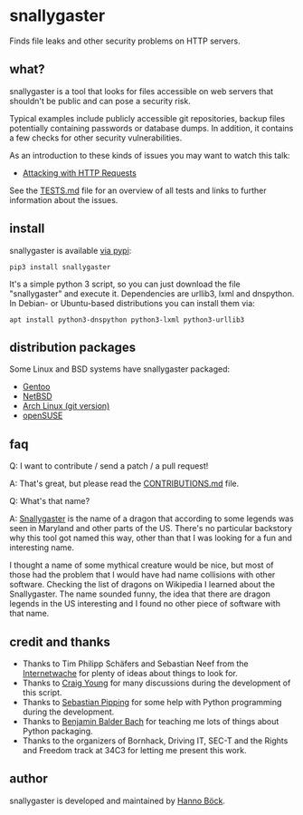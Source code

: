 snallygaster
============

Finds file leaks and other security problems on HTTP servers.

what?
-----

snallygaster is a tool that looks for files accessible on web servers that shouldn't be
public and can pose a security risk.

Typical examples include publicly accessible git repositories, backup files potentially
containing passwords or database dumps. In addition, it contains a few checks for other
security vulnerabilities.

As an introduction to these kinds of issues you may want to watch this talk:
* [Attacking with HTTP Requests](https://www.youtube.com/watch?v=Bppr9rbmwz4)

See the [TESTS.md](TESTS.md) file for an overview of all tests and links to further
information about the issues.

install
-------

snallygaster is available [via pypi](https://pypi.org/project/snallygaster/):

```
pip3 install snallygaster
```

It's a simple python 3 script, so you can just download the file "snallygaster" and
execute it. Dependencies are urllib3, lxml and dnspython. In Debian- or Ubuntu-based
distributions you can install them via:

```
apt install python3-dnspython python3-lxml python3-urllib3
```

distribution packages
---------------------

Some Linux and BSD systems have snallygaster packaged:

* [Gentoo](https://packages.gentoo.org/packages/net-analyzer/snallygaster)
* [NetBSD](https://pkgsrc.se/security/snallygaster)
* [Arch Linux (git version)](https://aur.archlinux.org/packages/snallygaster-git/)
* [openSUSE](https://software.opensuse.org/package/snallygaster)

faq
---

Q: I want to contribute / send a patch / a pull request!

A: That's great, but please read the [CONTRIBUTIONS.md](CONTRIBUTIONS.md) file.

Q: What's that name?

A: [Snallygaster](https://en.wikipedia.org/wiki/Snallygaster) is the name of a dragon
that according to some legends was seen in Maryland and other parts of the US. There's
no particular backstory why this tool got named this way, other than that I was looking
for a fun and interesting name.

I thought a name of some mythical creature would be nice, but most of those had the
problem that I would have had name collisions with other software. Checking the list of
dragons on Wikipedia I learned about the Snallygaster. The name sounded funny, the idea
that there are dragon legends in the US interesting and I found no other piece of
software with that name.

credit and thanks
-----------------

* Thanks to Tim Philipp Schäfers and Sebastian Neef from the [Internetwache](
  https://www.internetwache.org/) for plenty of ideas about things to look for.
* Thanks to [Craig Young](https://secur3.us/) for many discussions during the
  development of this script.
* Thanks to [Sebastian Pipping](https://blog.hartwork.org/) for some help with Python
  programming during the development.
* Thanks to [Benjamin Balder Bach](https://overtag.dk/) for teaching me lots of things
  about Python packaging.
* Thanks to the organizers of Bornhack, Driving IT, SEC-T and the Rights and Freedom
  track at 34C3 for letting me present this work.

author
------

snallygaster is developed and maintained by [Hanno Böck](https://hboeck.de/).
